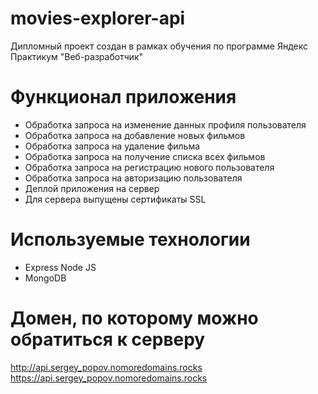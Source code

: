 # movies-explorer-api

Дипломный проект создан в рамках обучения по программе Яндекс Практикум "Веб-разработчик"

# Функционал приложения

- Обработка запроса на изменение данных профиля пользователя
- Обработка запроса на добавление новых фильмов
- Обработка запроса на удаление фильма
- Обработка запроса на получение списка всех фильмов
- Обработка запроса на регистрацию нового пользователя
- Обработка запроса на авторизацию пользователя
- Деплой приложения на сервер
- Для сервера выпущены сертификаты SSL


# Используемые технологии
- Express Node JS
- MongoDB

# Домен, по которому можно обратиться к серверу
http://api.sergey_popov.nomoredomains.rocks
https://api.sergey_popov.nomoredomains.rocks
